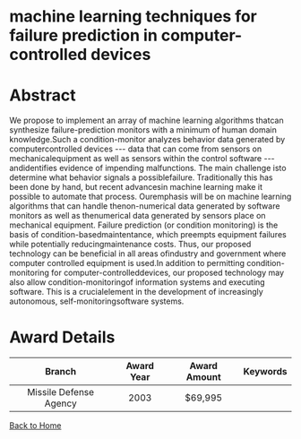 
machine learning techniques for failure prediction in computer-controlled devices
=================================================================================

# Abstract


We propose to implement an array of machine learning algorithms thatcan synthesize failure-prediction monitors with a minimum of human domain knowledge.Such a condition-monitor analyzes behavior data generated by computercontrolled devices --- data that can come from sensors on mechanicalequipment as well as sensors within the control software --- andidentifies evidence of impending malfunctions. The main challenge isto determine what behavior signals a possiblefailure. Traditionally this has been done by hand, but recent advancesin machine learning make it possible to automate that process. Ouremphasis will be on machine learning algorithms that can handle thenon-numerical data generated by software monitors as well as thenumerical data generated by sensors place on mechanical equipment.  Failure prediction (or condition monitoring) is the basis of condition-basedmaintentance, which preempts equipment failures while potentially reducingmaintenance costs. Thus, our proposed technology can be beneficial in all areas ofindustry and government where computer controlled equipment is used.In addition to permitting condition-monitoring for computer-controlleddevices, our proposed technology may also allow condition-monitoringof information systems and executing software. This is a crucialelement in the development of increasingly autonomous, self-monitoringsoftware systems.  

# Award Details

|Branch|Award Year|Award Amount|Keywords|
| :---: | :---: | :---: | :---: |
|Missile Defense Agency|2003|$69,995||
  
  


[Back to Home](https://github.com/chrischow/dod_sbir_awards/Reports/JT/#53)